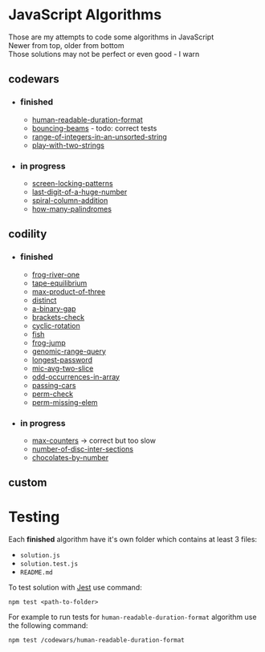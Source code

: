 # JavaScript Algorithms 

Those are my attempts to code some algorithms in JavaScript   
Newer from top, older from bottom   
Those solutions may not be perfect or even good - I warn   

## codewars
* ### finished
    - [human-readable-duration-format](codewars/human-readable-duration-format/)
    - [bouncing-beams](codewars/bouncing-beams/) - todo: correct tests
    - [range-of-integers-in-an-unsorted-string](codewars/range-of-integers-in-an-unsorted-string/)
    - [play-with-two-strings](codewars/play-with-two-strings/)
* ### in progress
    - [screen-locking-patterns](codewars/screen-locking-patterns/)
    - [last-digit-of-a-huge-number](codewars/last-digit-of-a-huge-number/)
    - [spiral-column-addition](codewars/spiral-column-addition/)
    - [how-many-palindromes](codewars/how-many-palindromes/)

## codility
* ### finished
    - [frog-river-one](codility/frog-river-one/)
    - [tape-equilibrium](codility/tape-equilibrium/)
    - [max-product-of-three](codility/max-product-of-three/)
    - [distinct](codility/distinct/)
    - [a-binary-gap](codility/a-binary-gap/)
    - [brackets-check](codility/brackets-check/)
    - [cyclic-rotation](codility/cyclic-rotation/)
    - [fish](codility/fish/)
    - [frog-jump](codility/frog-jump/)
    - [genomic-range-query](codility/genomic-range-query/)
    - [longest-password](codility/longest-password/)
    - [mic-avg-two-slice](codility/mic-avg-two-slice/)
    - [odd-occurrences-in-array](codility/odd-occurrences-in-array/)
    - [passing-cars](codility/passing-cars/)
    - [perm-check](codility/perm-check/)
    - [perm-missing-elem](codility/perm-missing-elem/)
* ### in progress
    - [max-counters](codility/max-counters/) -> correct but too slow
    - [number-of-disc-inter-sections](codility/number-of-disc-inter-sections/)
    - [chocolates-by-number](codility/chocolates-by-number/)

## custom
   

# Testing

Each **finished** algorithm have it's own folder which contains at least 3 files: 
- `solution.js`
- `solution.test.js` 
- `README.md`

To test solution with [Jest](https://jestjs.io) use command:
```
npm test <path-to-folder>
```

For example to run tests for `human-readable-duration-format` algorithm use the following command:
```
npm test /codewars/human-readable-duration-format
```